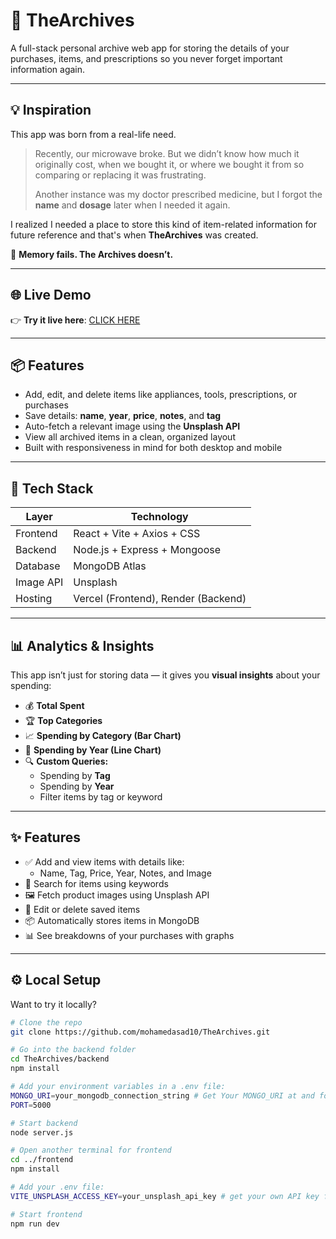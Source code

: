 # 🧠 TheArchives

A full-stack personal archive web app for storing the details of your purchases, items, and prescriptions so you never forget important information again.

---

## 💡 Inspiration

This app was born from a real-life need.

> Recently, our microwave broke. But we didn’t know how much it originally cost, when we bought it, or where we bought it from so comparing or replacing it was frustrating.  
>  
> Another instance was my doctor prescribed medicine, but I forgot the **name** and **dosage** later when I needed it again.  

I realized I needed a place to store this kind of item-related information for future reference and that's when **TheArchives** was created.

🧠 **Memory fails. The Archives doesn’t.**

---

## 🌐 Live Demo

👉 **Try it live here**: [CLICK HERE](https://the-archives-nine.vercel.app/)

---

## 📦 Features

- Add, edit, and delete items like appliances, tools, prescriptions, or purchases
- Save details: **name**, **year**, **price**, **notes**, and **tag**
- Auto-fetch a relevant image using the **Unsplash API**
- View all archived items in a clean, organized layout
- Built with responsiveness in mind for both desktop and mobile

---

## 🧰 Tech Stack

| Layer      | Technology                     |
|------------|---------------------------------|
| Frontend   | React + Vite + Axios + CSS      |
| Backend    | Node.js + Express + Mongoose    |
| Database   | MongoDB Atlas                   |
| Image API  | Unsplash                        |
| Hosting    | Vercel (Frontend), Render (Backend) |

---

## 📊 Analytics & Insights

This app isn’t just for storing data — it gives you **visual insights** about your spending:

- 💰 **Total Spent**  
- 🏆 **Top Categories**  
- 📈 **Spending by Category (Bar Chart)**  
- 📆 **Spending by Year (Line Chart)**  
- 🔍 **Custom Queries:**
  - Spending by **Tag**
  - Spending by **Year**
  - Filter items by tag or keyword

---
## ✨ Features

- ✅ Add and view items with details like:
  - Name, Tag, Price, Year, Notes, and Image
- 🔎 Search for items using keywords
- 🖼️ Fetch product images using Unsplash API
- 📝 Edit or delete saved items
- 📦 Automatically stores items in MongoDB
- 📊 See breakdowns of your purchases with graphs

---

## ⚙️ Local Setup

Want to try it locally?

```bash
# Clone the repo
git clone https://github.com/mohamedasad10/TheArchives.git

# Go into the backend folder
cd TheArchives/backend
npm install

# Add your environment variables in a .env file:
MONGO_URI=your_mongodb_connection_string # Get Your MONGO_URI at and follow the steps: https://cloud.mongodb.com
PORT=5000

# Start backend
node server.js

# Open another terminal for frontend
cd ../frontend
npm install

# Add your .env file:
VITE_UNSPLASH_ACCESS_KEY=your_unsplash_api_key # get your own API key from https://unsplash.com/developers 

# Start frontend
npm run dev
